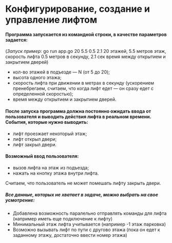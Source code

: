 Конфигурирование, создание и управление лифтом
==============================================

#### Программа запускается из командной строки, в качестве параметров задается:

(_Запуск пример_: go run app.go 20 5.5 0.5 2.1
20 этажей, 5.5 метров этаж, скорость лифта 0.5 метров в секунду, 2.1 сек время между открытием и закрытием дверей)

- кол-во этажей в подъезде — N (от 5 до 20);
- высота одного этажа;
- скорость лифта при движении в метрах в секунду (ускорением пренебрегаем, считаем, что когда лифт едет — он сразу едет с определенной скоростью);
- время между открытием и закрытием дверей.

#### После запуска программа должна постоянно ожидать ввода от пользователя и выводить действия лифта в реальном времени. События, которые нужно выводить:

- лифт проезжает некоторый этаж;
- лифт открыл двери;
- лифт закрыл двери.

#### Возможный ввод пользователя:

- вызов лифта на этаж из подъезда;
- нажать на кнопку этажа внутри лифта.

Считаем, что пользователь не может помешать лифту закрыть двери.

##### Все данные, которых не хватает в задаче, можно выбрать на свое усмотрение:
- Добавлена возможность паралельно отправлять команды для лифта (например иметь еще подключение к лифту)
- Минимальный этаж лифта учитывается (например -1 этаж парковка)
- Возможно вызывать лифт по пути с другово этажа (пока он едет к заданному этажу, достаточно ввести номер этажа)
